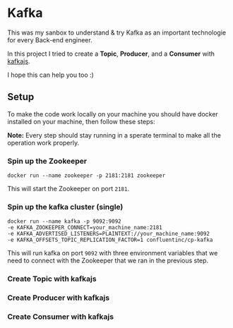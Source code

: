 # Kafka
This was my sanbox to understand & try Kafka as an important technologie for every Back-end engineer.  

In this project I tried to create a **Topic**, **Producer**, and a **Consumer** with [kafkajs](https://github.com/tulios/kafkajs).  

I hope this can help you too :)

## Setup
To make the code work locally on your machine you should have docker installed on your machine, then follow these steps:

**Note:** Every step should stay running in a sperate terminal to make all the operation work properly.

### Spin up the Zookeeper
```
docker run --name zookeeper -p 2181:2181 zookeeper
```
This will start the Zookeeper on port `2181`.

### Spin up the kafka cluster (single)
```
docker run --name kafka -p 9092:9092
-e KAFKA_ZOOKEEPER_CONNECT=your_machine_name:2181
-e KAFKA_ADVERTISED_LISTENERS=PLAINTEXT://your_machine_name:9092
-e KAFKA_OFFSETS_TOPIC_REPLICATION_FACTOR=1 confluentinc/cp-kafka
```
This will run kafka on port `9092` with three environment variables that we need to connect with the Zookeeper that we ran in the previous step.

### Create **Topic** with kafkajs
### Create **Producer** with kafkajs
### Create **Consumer** with kafkajs